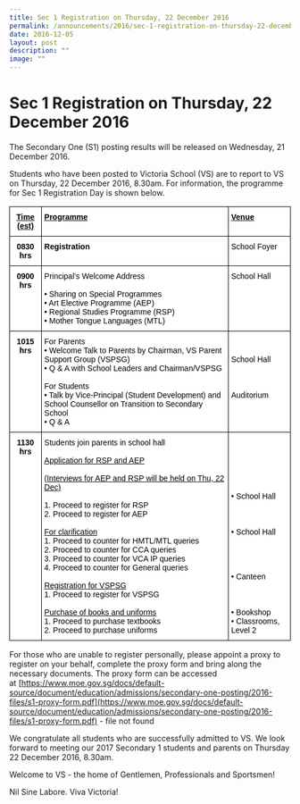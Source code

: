 ```yaml
---
title: Sec 1 Registration on Thursday, 22 December 2016
permalink: /announcements/2016/sec-1-registration-on-thursday-22-december-2016/
date: 2016-12-05
layout: post
description: ""
image: ""
---
```

# **Sec 1 Registration on Thursday, 22 December 2016**

The Secondary One (S1) posting results will be released on Wednesday, 21 December 2016.

Students who have been posted to Victoria School (VS) are to report to VS on Thursday, 22 December 2016, 8.30am. For information, the programme for Sec 1 Registration Day is shown below.


<table style="border-collapse:collapse;border-spacing:0" class="tg"><thead><tr><th style="background-color:#FFF;border-color:#000000;border-style:solid;border-width:1px;color:#000000;font-family:Arial, sans-serif;font-size:14px;font-weight:bold;overflow:hidden;padding:10px 5px;text-align:center;text-decoration:underline;vertical-align:top;word-break:normal">Time (est)</th><th style="background-color:#FFF;border-color:#000000;border-style:solid;border-width:1px;color:#000000;font-family:Arial, sans-serif;font-size:14px;font-weight:bold;overflow:hidden;padding:10px 5px;text-align:left;text-decoration:underline;vertical-align:top;word-break:normal">Programme</th><th style="background-color:#FFF;border-color:black;border-style:solid;border-width:1px;color:#000000;font-family:Arial, sans-serif;font-size:14px;font-weight:bold;overflow:hidden;padding:10px 5px;text-align:left;text-decoration:underline;vertical-align:top;word-break:normal">Venue</th></tr></thead><tbody><tr><td style="background-color:#FFF;border-color:#000000;border-style:solid;border-width:1px;color:#000000;font-family:Arial, sans-serif;font-size:14px;font-weight:bold;overflow:hidden;padding:10px 5px;text-align:center;vertical-align:top;word-break:normal"><span style="font-weight:bold">0830 hrs</span></td><td style="background-color:#FFF;border-color:#000000;border-style:solid;border-width:1px;color:#000000;font-family:Arial, sans-serif;font-size:14px;font-weight:bold;overflow:hidden;padding:10px 5px;text-align:left;vertical-align:top;word-break:normal"><span style="font-weight:bold">Registration</span></td><td style="background-color:#FFF;border-color:black;border-style:solid;border-width:1px;color:#000000;font-family:Arial, sans-serif;font-size:14px;overflow:hidden;padding:10px 5px;text-align:left;vertical-align:top;word-break:normal">School Foyer</td></tr><tr><td style="background-color:#FFF;border-color:#000000;border-style:solid;border-width:1px;color:#000000;font-family:Arial, sans-serif;font-size:14px;font-weight:bold;overflow:hidden;padding:10px 5px;text-align:center;vertical-align:top;word-break:normal"><span style="font-weight:bold">0900 hrs</span></td><td style="background-color:#FFF;border-color:#000000;border-style:solid;border-width:1px;color:#000000;font-family:Arial, sans-serif;font-size:14px;overflow:hidden;padding:10px 5px;text-align:left;vertical-align:top;word-break:normal">Principal’s Welcome Address<br><br>• Sharing on Special Programmes<br>• Art Elective Programme (AEP)<br>• Regional Studies Programme (RSP)<br>• Mother Tongue Languages (MTL)</td><td style="background-color:#FFF;border-color:black;border-style:solid;border-width:1px;color:#000000;font-family:Arial, sans-serif;font-size:14px;overflow:hidden;padding:10px 5px;text-align:left;vertical-align:top;word-break:normal">School Hall</td></tr><tr><td style="background-color:#FFF;border-color:#000000;border-style:solid;border-width:1px;color:#000000;font-family:Arial, sans-serif;font-size:14px;font-weight:bold;overflow:hidden;padding:10px 5px;text-align:center;vertical-align:top;word-break:normal"><span style="font-weight:bold">1015 hrs</span></td><td style="background-color:#FFF;border-color:#000000;border-style:solid;border-width:1px;color:#000000;font-family:Arial, sans-serif;font-size:14px;overflow:hidden;padding:10px 5px;text-align:left;vertical-align:top;word-break:normal">For Parents<br>• Welcome Talk to Parents by Chairman, VS Parent Support Group (VSPSG)<br>• Q &amp; A with School Leaders and Chairman/VSPSG<br><br>For Students<br>• Talk by Vice-Principal (Student Development) and School Counsellor on Transition to Secondary School<br>• Q &amp; A</td><td style="background-color:#FFF;border-color:black;border-style:solid;border-width:1px;color:#000000;font-family:Arial, sans-serif;font-size:14px;overflow:hidden;padding:10px 5px;text-align:left;vertical-align:top;word-break:normal"> <br><br>School Hall<br> <br> <br> <br>Auditorium</td></tr><tr><td style="background-color:#FFF;border-color:black;border-style:solid;border-width:1px;color:#000000;font-family:Arial, sans-serif;font-size:14px;font-weight:bold;overflow:hidden;padding:10px 5px;text-align:center;vertical-align:top;word-break:normal"><span style="font-weight:bold">1130 hrs</span></td><td style="background-color:#FFF;border-color:black;border-style:solid;border-width:1px;color:#000000;font-family:Arial, sans-serif;font-size:14px;overflow:hidden;padding:10px 5px;text-align:left;vertical-align:top;word-break:normal">Students join parents in school hall<br><br><span style="text-decoration:underline">Application for RSP and AEP</span><br><br><span style="text-decoration:underline">(Interviews for AEP and RSP will be held on Thu, 22 Dec)</span><br><br>1. Proceed to register for RSP<br>2. Proceed to register for AEP<br><br><span style="text-decoration:underline">For clarification</span><br>1. Proceed to counter for HMTL/MTL queries<br>2. Proceed to counter for CCA queries<br>3. Proceed to counter for VCA IP queries<br>4. Proceed to counter for General queries<br><br><span style="text-decoration:underline">Registration for VSPSG</span><br>1. Proceed to register for VSPSG<br><br><span style="text-decoration:underline">Purchase of books and uniforms</span><br>1. Proceed to purchase textbooks<br>2. Proceed to purchase uniforms</td><td style="background-color:#FFF;border-color:black;border-style:solid;border-width:1px;color:#000000;font-family:Arial, sans-serif;font-size:14px;overflow:hidden;padding:10px 5px;text-align:left;vertical-align:top;word-break:normal"> <br><br> <br><br><br> <br>• School Hall<br> <br><br><br>• School Hall<br> <br> <br><br><br>• Canteen<br> <br><br><br>• Bookshop<br>• Classrooms, Level 2</td></tr></tbody></table>



For those who are unable to register personally, please appoint a proxy to register on your behalf, complete the proxy form and bring along the necessary documents. The proxy form can be accessed at [https://www.moe.gov.sg/docs/default-source/document/education/admissions/secondary-one-posting/2016-files/s1-proxy-form.pdf](https://www.moe.gov.sg/docs/default-source/document/education/admissions/secondary-one-posting/2016-files/s1-proxy-form.pdf) - file not found

We congratulate all students who are successfully admitted to VS. We look forward to meeting our 2017 Secondary 1 students and parents on Thursday 22 December 2016, 8.30am.

Welcome to VS - the home of Gentlemen, Professionals and Sportsmen!

Nil Sine Labore. Viva Victoria!